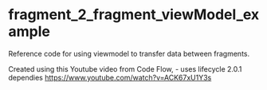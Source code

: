 # fragment_2_fragment_viewModel_example
Reference code for using viewmodel to transfer data between fragments.

Created using this Youtube video from Code Flow, - uses lifecycle 2.0.1 dependies
https://www.youtube.com/watch?v=ACK67xU1Y3s

